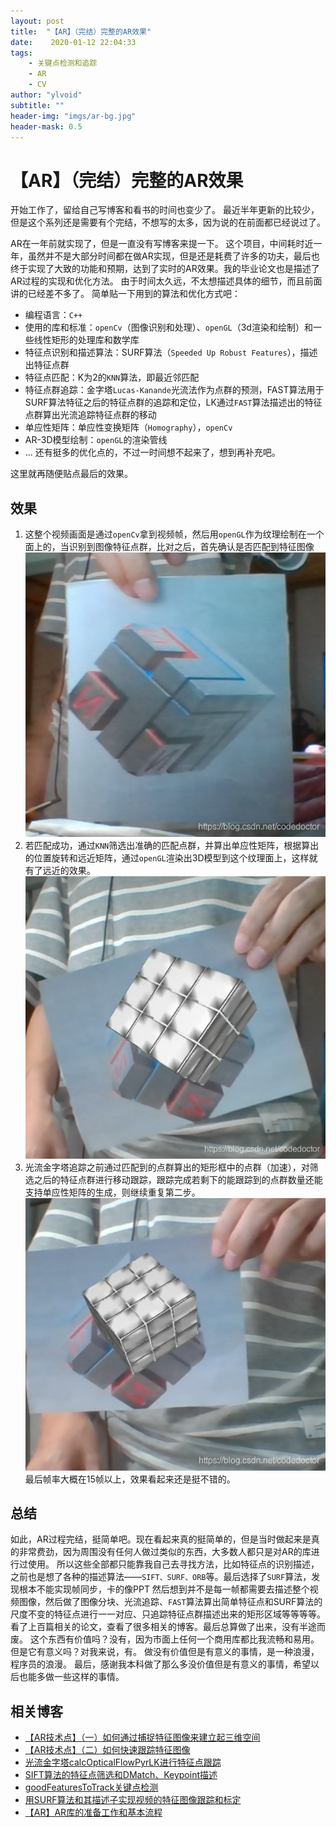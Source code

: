 ```yaml
---
layout: post
title:  "【AR】（完结）完整的AR效果"
date:    2020-01-12 22:04:33
tags:
    - 关键点检测和追踪
    - AR
    - CV
author: "ylvoid"
subtitle: ""
header-img: "imgs/ar-bg.jpg"
header-mask: 0.5
---
```

# 【AR】（完结）完整的AR效果
开始工作了，留给自己写博客和看书的时间也变少了。
最近半年更新的比较少，但是这个系列还是需要有个完结，不想写的太多，因为说的在前面都已经说过了。

AR在一年前就实现了，但是一直没有写博客来提一下。
这个项目，中间耗时近一年，虽然并不是大部分时间都在做AR实现，但是还是耗费了许多的功夫，最后也终于实现了大致的功能和预期，达到了实时的AR效果。我的毕业论文也是描述了AR过程的实现和优化方法。
由于时间太久远，不太想描述具体的细节，而且前面讲的已经差不多了。
简单贴一下用到的算法和优化方式吧：
- 编程语言：`C++`
- 使用的库和标准：`openCv`（图像识别和处理）、`openGL`（3d渲染和绘制）和一些线性矩形的处理库和数学库
-	特征点识别和描述算法：SURF算法（`Speeded Up Robust Features`），描述出特征点群
-	特征点匹配：K为2的`KNN`算法，即最近邻匹配
-	特征点群追踪：金字塔`Lucas-Kanande`光流法作为点群的预测，FAST算法用于SURF算法特征之后的特征点群的追踪和定位，LK通过`FAST`算法描述出的特征点群算出光流追踪特征点群的移动
-	单应性矩阵：单应性变换矩阵（`Homography`），`openCv`
-	AR-3D模型绘制：`openGL`的渲染管线
-	... 还有挺多的优化点的，不过一时间想不起来了，想到再补充吧。

这里就再随便贴点最后的效果。
## 效果
1. 这整个视频画面是通过`openCv`拿到视频帧，然后用`openGL`作为纹理绘制在一个面上的，当识别到图像特征点群，比对之后，首先确认是否匹配到特征图像
![在这里插入图片描述](/imgs/post/ar/ar-3-1.png)
1. 若匹配成功，通过`KNN`筛选出准确的匹配点群，并算出单应性矩阵，根据算出的位置旋转和远近矩阵，通过`openGL`渲染出3D模型到这个纹理面上，这样就有了远近的效果。
![在这里插入图片描述](/imgs/post/ar/ar-3-2.png)
3. 光流金字塔追踪之前通过匹配到的点群算出的矩形框中的点群（加速），对筛选之后的特征点群进行移动跟踪，跟踪完成若剩下的能跟踪到的点群数量还能支持单应性矩阵的生成，则继续重复第二步。
![在这里插入图片描述](/imgs/post/ar/ar-3-3.png)
最后帧率大概在15帧以上，效果看起来还是挺不错的。

## 总结

如此，AR过程完结，挺简单吧。现在看起来真的挺简单的，但是当时做起来是真的非常费劲，因为周围没有任何人做过类似的东西，大多数人都只是对AR的库进行过使用。
所以这些全部都只能靠我自己去寻找方法，比如特征点的识别描述，之前也是想了各种的描述算法——`SIFT、SURF、ORB`等。最后选择了`SURF`算法，发现根本不能实现帧同步，卡的像PPT
然后想到并不是每一帧都需要去描述整个视频图像，然后做了图像分块、光流追踪、`FAST`算法算出简单特征点和SURF算法的尺度不变的特征点进行一一对应、只追踪特征点群描述出来的矩形区域等等等等。
看了上百篇相关的论文，查看了很多相关的博客。最后总算做了出来，没有半途而废。
这个东西有价值吗？没有，因为市面上任何一个商用库都比我流畅和易用。
但是它有意义吗？对我来说，有。
做没有价值但是有意义的事情，是一种浪漫，程序员的浪漫。
最后，感谢我本科做了那么多没价值但是有意义的事情，希望以后也能多做一些这样的事情。

## 相关博客
- [【AR技术点】（一）如何通过捕捉特征图像来建立起三维空间](https://blog.csdn.net/codedoctor/article/details/78608271)
- [【AR技术点】（二）如何快速跟踪特征图像](https://blog.csdn.net/codedoctor/article/details/80449816)
- [光流金字塔calcOpticalFlowPyrLK进行特征点跟踪](https://blog.csdn.net/codedoctor/article/details/79175683)
- [SIFT算法的特征点筛选和DMatch、Keypoint描述](https://blog.csdn.net/codedoctor/article/details/78998946)
- [goodFeaturesToTrack关键点检测](https://blog.csdn.net/codedoctor/article/details/78984618)
- [用SURF算法和其描述子实现视频的特征图像跟踪和标定](https://blog.csdn.net/codedoctor/article/details/79046118)
- [【AR】AR库的准备工作和基本流程](https://blog.csdn.net/codedoctor/article/details/72887855)